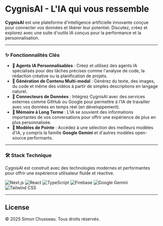 
# CygnisAI - L'IA qui vous ressemble


**CygnisAI** est une plateforme d'intelligence artificielle innovante conçue pour connecter vos données et libérer leur potentiel. Discutez, créez et explorez avec une suite d'outils IA conçus pour la performance et la personnalisation.

---

### ✨ Fonctionnalités Clés

- **🤖 Agents IA Personnalisables** : Créez et utilisez des agents IA spécialisés pour des tâches précises comme l'analyse de code, la rédaction créative ou la planification de projets.
- **🎨 Génération de Contenu Multi-modal** : Générez du texte, des images, du code et même des vidéos à partir de simples descriptions en langage naturel.
- **🔗 Connecteurs de Données** : Intégrez CygnisAI avec des services externes comme GitHub ou Google pour permettre à l'IA de travailler avec vos données en temps réel (en développement).
- **🧠 Mémoire à Long Terme** : L'IA se souvient des informations importantes de vos conversations pour offrir une expérience de plus en plus personnalisée.
- **🚀 Modèles de Pointe** : Accédez à une sélection des meilleurs modèles d'IA, y compris la famille **Google Gemini** et d'autres modèles open-source performants.

---

### 🛠️ Stack Technique

CygnisAI est construit avec des technologies modernes et performantes pour offrir une expérience utilisateur fluide et réactive.

![Next.js](https://img.shields.io/badge/Next.js-000000?style=for-the-badge&logo=next.js&logoColor=white)
![React](https://img.shields.io/badge/React-20232A?style=for-the-badge&logo=react&logoColor=61DAFB)
![TypeScript](https://img.shields.io/badge/TypeScript-3178C6?style=for-the-badge&logo=typescript&logoColor=white)
![Firebase](https://img.shields.io/badge/Firebase-FFCA28?style=for-the-badge&logo=firebase&logoColor=black)
![Google Gemini](https://img.shields.io/badge/Google_Gemini-4D88FF?style=for-the-badge&logo=google-gemini&logoColor=white)
![Tailwind CSS](https://img.shields.io/badge/Tailwind_CSS-38B2AC?style=for-the-badge&logo=tailwind-css&logoColor=white)

---

## License

© 2025 Simon Chusseau. Tous droits réservés.
